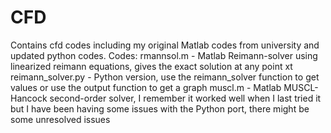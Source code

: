 # CFD
Contains cfd codes including my original Matlab codes from university and updated python codes.
Codes:
  rmannsol.m - Matlab Reimann-solver using linearized reimann equations, gives the exact solution at any point xt
  reimann_solver.py - Python version, use the reimann_solver function to get values or use the output function to get a graph
  muscl.m - Matlab MUSCL-Hancock second-order solver, I remember it worked well when I last tried it but I have been having some issues with the Python port, there might be some unresolved issues
